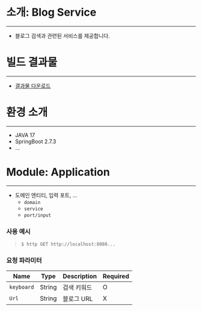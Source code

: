 # 소개: Blog Service
----------------
- 블로그 검색과 관련된 서비스를 제공합니다.

# 빌드 결과물
---------------
- [결과물 다운로드](https://www.google.com)

# 환경 소개
---------------
- JAVA 17
- SpringBoot 2.7.3
- ...

# Module: Application
---------------
- 도메인 엔티티, 입력 포트, ...
    - `domain`
    - `service`
    - `port/input`

### 사용 예시
> `$ http GET http://localhost:8080...`

### 요청 파라미터

| Name       | Type     | Description    | Required |
|------------|----------|----------------|----------|
| `keyboard` | String   | 검색 키워드     | O        |
| `Url`      | String   | 블로그 URL     | X        |

